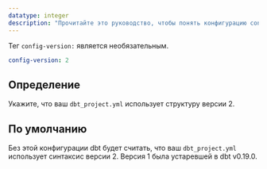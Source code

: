 ```yaml
---
datatype: integer
description: "Прочитайте это руководство, чтобы понять конфигурацию config-version в dbt."
---
```


Тег `config-version:` является необязательным.

<File name='dbt_project.yml'>

```yml
config-version: 2
```

</File>

## Определение

Укажите, что ваш `dbt_project.yml` использует структуру версии 2.

## По умолчанию

Без этой конфигурации dbt будет считать, что ваш `dbt_project.yml` использует синтаксис версии 2. Версия 1 была устаревшей в dbt v0.19.0.
